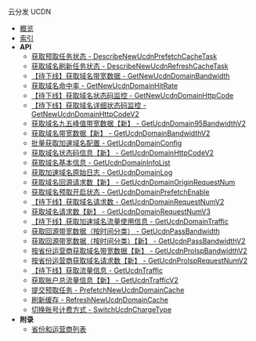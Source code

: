 <div class="sidebar_title icon__ucdn">云分发 UCDN</div>

- [概览](api/ucdn-api/README.md)
- [索引](api/ucdn-api/index.md)
- **API**
    - [获取预取任务状态 - DescribeNewUcdnPrefetchCacheTask](api/ucdn-api/describe_new_ucdn_prefetch_cache_task)
    - [获取域名刷新任务状态 - DescribeNewUcdnRefreshCacheTask](api/ucdn-api/describe_new_ucdn_refresh_cache_task)
    - [【待下线】获取域名带宽数据 - GetNewUcdnDomainBandwidth](api/ucdn-api/get_new_ucdn_domain_bandwidth)
    - [获取域名命中率 - GetNewUcdnDomainHitRate](api/ucdn-api/get_new_ucdn_domain_hit_rate)
    - [【待下线】获取域名状态码监控 - GetNewUcdnDomainHttpCode](api/ucdn-api/get_new_ucdn_domain_http_code)
    - [【待下线】获取域名详细状态码监控 - GetNewUcdnDomainHttpCodeV2](api/ucdn-api/get_new_ucdn_domain_http_code_v2)
    - [获取域名九五峰值带宽数据【新】 - GetUcdnDomain95BandwidthV2](api/ucdn-api/get_ucdn_domain_95bandwidth_v2)
    - [获取域名带宽数据【新】 - GetUcdnDomainBandwidthV2](api/ucdn-api/get_ucdn_domain_bandwidth_v2)
    - [批量获取加速域名配置 - GetUcdnDomainConfig](api/ucdn-api/get_ucdn_domain_config)
    - [获取域名状态码信息【新】 - GetUcdnDomainHttpCodeV2](api/ucdn-api/get_ucdn_domain_http_code_v2)
    - [获取域名基本信息 - GetUcdnDomainInfoList](api/ucdn-api/get_ucdn_domain_info_list)
    - [获取加速域名原始日志 - GetUcdnDomainLog](api/ucdn-api/get_ucdn_domain_log)
    - [获取域名回源请求数【新】 - GetUcdnDomainOriginRequestNum](api/ucdn-api/get_ucdn_domain_origin_request_num)
    - [获取域名预取开启状态 - GetUcdnDomainPrefetchEnable](api/ucdn-api/get_ucdn_domain_prefetch_enable)
    - [【待下线】获取域名请求数 - GetUcdnDomainRequestNumV2](api/ucdn-api/get_ucdn_domain_request_num_v2)
    - [获取域名请求数【新】 - GetUcdnDomainRequestNumV3](api/ucdn-api/get_ucdn_domain_request_num_v3)
    - [【待下线】获取加速域名流量使用信息 - GetUcdnDomainTraffic](api/ucdn-api/get_ucdn_domain_traffic)
    - [获取回源带宽数据（按时间分类） - GetUcdnPassBandwidth](api/ucdn-api/get_ucdn_pass_bandwidth)
    - [获取回源带宽数据（按时间分类）【新】 - GetUcdnPassBandwidthV2](api/ucdn-api/get_ucdn_pass_bandwidth_v2)
    - [按省份运营商获取域名带宽数据【新】 - GetUcdnProIspBandwidthV2](api/ucdn-api/get_ucdn_pro_isp_bandwidth_v2)
    - [按省份运营商获取域名请求数【新】 - GetUcdnProIspRequestNumV2](api/ucdn-api/get_ucdn_pro_isp_request_num_v2)
    - [【待下线】获取流量信息 - GetUcdnTraffic](api/ucdn-api/get_ucdn_traffic)
    - [获取账户总流量信息【新】 - GetUcdnTrafficV2](api/ucdn-api/get_ucdn_traffic_v2)
    - [提交预取任务 - PrefetchNewUcdnDomainCache](api/ucdn-api/prefetch_new_ucdn_domain_cache)
    - [刷新缓存 - RefreshNewUcdnDomainCache](api/ucdn-api/refresh_new_ucdn_domain_cache)
    - [切换账号计费方式 - SwitchUcdnChargeType](api/ucdn-api/switch_ucdn_charge_type)
- **附录**
  - [省份和运营商列表](api/ucdn-api/province)
